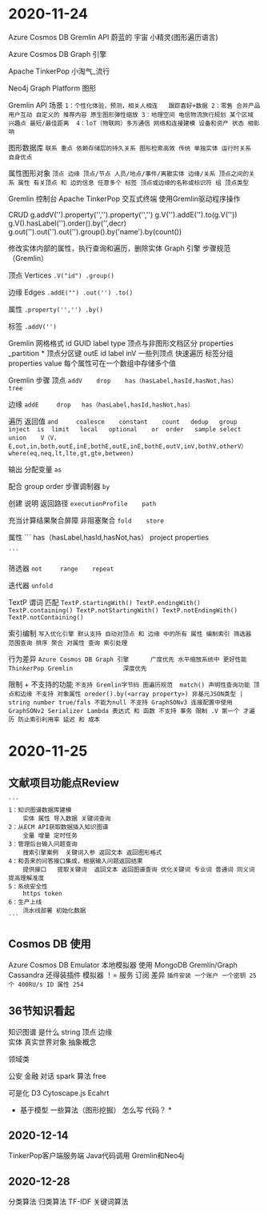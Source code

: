# 2020-11-24
Azure Cosmos DB Gremlin API
蔚蓝的  宇宙      小精灵(图形遍历语言)

Azure Cosmos DB Graph 引擎

Apache TinkerPop
       小淘气_流行

Neo4j Graph Platform
       图形  

Gremlin API 场景
    ```
    1：个性化体验，预测，相关人相连   跟踪喜好+数据
    2：零售 合并产品 用户互动 自定义的 推荐内容 原生图形弹性缩放
    3：地理空间 电信物流旅行规划 某个区域 兴趣点 最短/最佳距离 
    4：loT（物联网）多方通信 网络和连接建模 设备和资产 状态 相影响
    ```

图形数据库
    ```
    联系 重点 依赖存储层的持久关系 图形检索高效
    传统 单独实体 运行时关系 自身优点
    ```

属性图形对象
    ```
    顶点 边缘
        顶点/节点 人员/地点/事件/离散实体
        边缘/关系 顶点之间的关系
        属性 有关顶点 和 边的信息 任意多个
        标签 顶点或边缘的名称或标识符 组 顶点类型
    ```

Gremlin 控制台
Apache TinkerPop 交互式终端
使用Gremlin驱动程序操作

CRUD
g.addV('').property('','').property('','')
g.V('').addE('').to(g.V(''))
g.V().hasLabel('').order().by('',decr)
g.out('').out('').out('').group().by('name').by(count())

修改实体内部的属性，执行查询和遍历，删除实体 Graph 引擎 步骤规范（Gremlin） 

顶点 Vertices
    ```
    .V("id") .group()
    ```

边缘 Edges
    ```
    .addE("") .out('') .to()
    ```

属性 
    ```
    .property('','') .by()
    ```

标签
    ```
    .addV('') 
    ```

Gremlin 网格格式
id GUID
label
type 顶点与非图形文档区分
properties 
_partition * 顶点分区键
outE
    id
    label
    inV 一些列顶点 快速遍历 标签分组
    properties 
        value 每个属性可在一个数组中存储多个值

Gremlin 步骤
顶点
    ```
    addV    drop    has（hasLabel,hasId,hasNot,has）    
    tree    
    ```

边缘
    ```
    addE     drop   has（hasLabel,hasId,hasNot,has）
    ```

遍历 返回值
    ```
    and     coalesce    constant    count   dedup   group 
    inject  is  limit   local   optional    or  order   sample
    select  union   
    V（V，E,out,in,both,outE,inE,bothE,outE,inE,bothE,outV,inV,bothV,otherV）
    where(eq,neq,lt,lte,gt,gte,between)
    ```

输出 分配变量
    ```
    as  
    ```

配合 group order 步骤调制器
    ```
    by
    ```

创建 说明 返回路径
    ```
    executionProfile    path
    ```

充当计算结果聚合屏障 非阻塞聚合
    ```
    fold    store   
    ```

属性
    ```
    has（hasLabel,hasId,hasNot,has）    project     properties 

    ```

筛选器
    ```
    not     range    repeat     
    ```

迭代器
    ```
    unfold  
    ```

TextP 谓词 匹配
    ```
    TextP.startingWith()
    TextP.endingWith()
    TextP.containing()
    TextP.notStartingWith()
    TextP.notEndingWith()
    TextP.notContaining()
    ```

索引编制
    ```
    写入优化引擎 默认支持 自动对顶点 和 边缘 中的所有 属性 编制索引
    筛选器 范围查询 排序 聚合 对属性 查询 索引处理
    ```

行为差异
    ```
    Azure Cosmos DB Graph 引擎      广度优先 水平缩放系统中 更好性能
    ThinkerPop Gremlin              深度优先
    ```

限制 + 不支持的功能
    ```
    不支持
        Gremlin字节码 图遍历规范 
        match() 声明性查询功能
        顶点和边缘 不支持 对象属性
        oreder().by(<array property>)
        非基元JSON类型 | string number true/fals 不能为null
        不支持 GraphSONv3 连接配置中使用 GraphSONv2 Serializer
        Lambda 表达式 和 函数
        不支持 事务
    限制
        .V 第一个 才遍历 防止索引利用率 延迟 和 成本
    ```

# 2020-11-25
## 文献项目功能点Review
    ```
    1：知识图谱数据库建模
        实体 属性 导入数据 关键词查询
    2：从ECM API获取数据插入知识图谱
        全量 增量 定时任务
    3：管理后台输入问题查询
        搜索引擎案例  关键词入参 返回文本 返回图形格式
    4：和吾来的问答接口集成，根据输入问题返回结果
        提供接口   提取关键词  返回文本 返回图谱查询 优化关键词 专业词 普通词 同义词 提高理解准度
    5：系统安全性
        https token
    6：生产上线
        流水线部署 初始化数据
    ```

## Cosmos DB 使用
Azure Cosmos DB Emulator 本地模拟器
使用 MongoDB Gremlin/Graph Cassandra 还得装插件
模拟器  ！= 服务 订阅 差异
    ```
    插件安装
    一个账户 一个密钥
    25个 400RU/s
    ID 属性 254
    ```


## 36节知识看起
知识图谱 是什么
string 顶点 边缘  
实体
    真实世界对象
    抽象概念

领域类
    
公安 金融 对话
spark 算法 free

可是化 D3 Cytoscape.js Ecahrt
 
* 基于模型 一些算法（图形挖掘） 怎么写 代码？ *

## 2020-12-14
TinkerPop客户端服务端
Java代码调用
Gremlin和Neo4j


## 2020-12-28
分类算法
  归类算法 TF-IDF
关键词算法